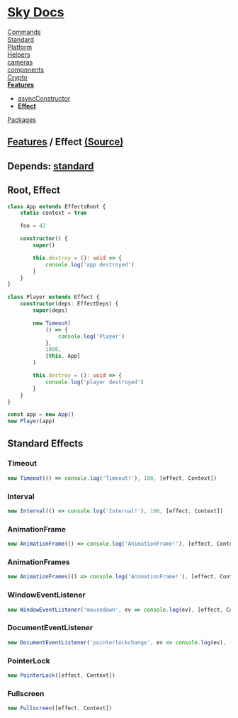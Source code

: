 <!--- This Effect was auto-generated using "npx sky readme" --> 

# [Sky Docs](../../README.md)

[Commands](..%2F..%2F%5Fcommands%2FREADME.md)   
[Standard](..%2F..%2Fstandard%2FREADME.md)   
[Platform](..%2F..%2Fplatform%2FREADME.md)   
[Helpers](..%2F..%2Fhelpers%2FREADME.md)   
[cameras](..%2F..%2Fcameras%2FREADME.md)   
[components](..%2F..%2Fcomponents%2FREADME.md)   
[Crypto](..%2F..%2Fcrypto%2FREADME.md)   
**[Features](..%2F..%2Ffeatures%2FREADME.md)**   
* [asyncConstructor](..%2F..%2Ffeatures%2FasyncConstructor%2FREADME.md)
* **[Effect](..%2F..%2Ffeatures%2Feffect%2FREADME.md)**
  
[Packages](..%2F..%2Fpkgs%2FREADME.md)   

## [Features](..%2F..%2Ffeatures%2FREADME.md) / Effect [(Source)](..%2F..%2Ffeatures%2Feffect%2F)

  
## Depends: [standard](../../standard/Standard.md)

## Root, Effect

```ts
class App extends EffectsRoot {
    static context = true

    foo = 42

    constructor() {
        super()

        this.destroy = (): void => {
            console.log('app destroyed')
        }
    }
}

class Player extends Effect {
    constructor(deps: EffectDeps) {
        super(deps)

        new Timeout(
            () => {
                console.log('Player')
            },
            1000,
            [this, App]
        )

        this.destroy = (): void => {
            console.log('player destroyed')
        }
    }
}

const app = new App()
new Player(app)

```

## Standard Effects

### Timeout

```ts
new Timeout(() => console.log('Timeout!'), 100, [effect, Context])

```

### Interval

```ts
new Interval(() => console.log('Interval!'), 100, [effect, Context])

```

### AnimationFrame

```ts
new AnimationFrame(() => console.log('AnimationFrame!'), [effect, Context])

```

### AnimationFrames

```ts
new AnimationFrames(() => console.log('AnimationFrame!'), [effect, Context])

```

### WindowEventListener

```ts
new WindowEventListener('mousedown', ev => console.log(ev), [effect, Context], { once: true })

```

### DocumentEventListener

```ts
new DocumentEventListener('pointerlockchange', ev => console.log(ev), [effect, Context], { once: true })

```

### PointerLock

```ts
new PointerLock([effect, Context])

```

### Fullscreen

```ts
new Fullscreen([effect, Context])

```